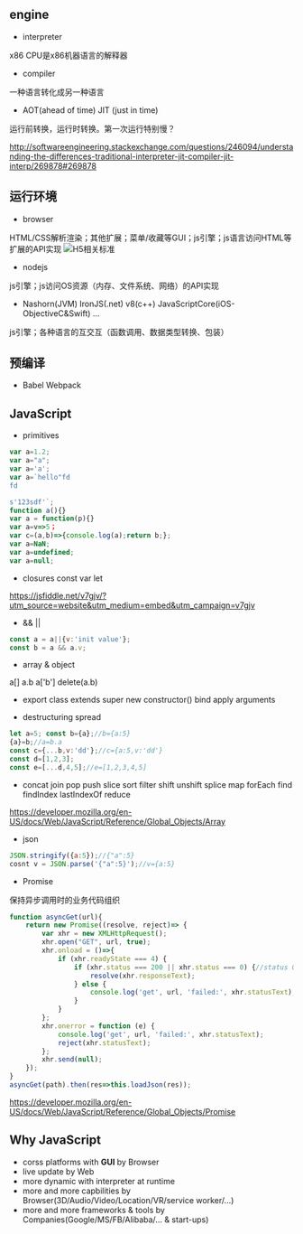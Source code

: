 ## engine
* interpreter

x86 CPU是x86机器语言的解释器
* compiler

一种语言转化成另一种语言
* AOT(ahead of time) JIT (just in time)

运行前转换，运行时转换。第一次运行特别慢？

http://softwareengineering.stackexchange.com/questions/246094/understanding-the-differences-traditional-interpreter-jit-compiler-jit-interp/269878#269878

## 运行环境
* browser

HTML/CSS解析渲染；其他扩展；菜单/收藏等GUI；js引擎；js语言访问HTML等扩展的API实现
![H5相关标准](https://upload.wikimedia.org/wikipedia/commons/thumb/7/7f/HTML5_APIs_and_related_technologies_taxonomy_and_status.svg/1133px-HTML5_APIs_and_related_technologies_taxonomy_and_status.svg.png)

* nodejs

js引擎；js访问OS资源（内存、文件系统、网络）的API实现

* Nashorn(JVM) IronJS(.net) v8(c++) JavaScriptCore(iOS-ObjectiveC&Swift) ...

js引擎；各种语言的互交互（函数调用、数据类型转换、包装）

## 预编译

* Babel Webpack

## JavaScript
* primitives

```javascript
var a=1.2;
var a="a";
var a='a';
var a=`hello"fd
fd

s'123sdf'`;
function a(){}
var a = function(p){}
var a=v=>5；
var c=(a,b)=>{console.log(a);return b;};
var a=NaN;
var a=undefined;
var a=null;
```
* closures
const var let

https://jsfiddle.net/v7gjv/?utm_source=website&utm_medium=embed&utm_campaign=v7gjv

* && ||

```javascript
const a = a||{v:'init value'};
const b = a && a.v;
```
* array & object

a[] a.b a['b'] delete(a.b)

* export class extends super new constructor() bind apply arguments

* destructuring spread

```javascript
let a=5; const b={a};//b={a:5}
{a}=b;//a=b.a
const c={...b,v:'dd'};//c={a:5,v:'dd'}
const d=[1,2,3];
const e=[...d,4,5];//e=[1,2,3,4,5]
```

* concat join pop push slice sort filter shift unshift splice map forEach find findIndex lastIndexOf reduce 

https://developer.mozilla.org/en-US/docs/Web/JavaScript/Reference/Global_Objects/Array

* json

```javascript
JSON.stringify({a:5});//{"a":5}
cosnt v = JSON.parse('{"a":5}');//v={a:5}
```

* Promise

保持异步调用时的业务代码组织
```javascript
function asyncGet(url){
    return new Promise((resolve, reject)=> {
        var xhr = new XMLHttpRequest();
        xhr.open("GET", url, true);
        xhr.onload = ()=>{
            if (xhr.readyState === 4) {
                if (xhr.status === 200 || xhr.status === 0) {//status 0 for local file
                    resolve(xhr.responseText);
                } else {
                    console.log('get', url, 'failed:', xhr.statusText);
                }
            }
        };
        xhr.onerror = function (e) {
            console.log('get', url, 'failed:', xhr.statusText);
            reject(xhr.statusText);
        };
        xhr.send(null);
    });
}
asyncGet(path).then(res=>this.loadJson(res));
```

https://developer.mozilla.org/en-US/docs/Web/JavaScript/Reference/Global_Objects/Promise


## Why JavaScript

* corss platforms with **GUI** by Browser
* live update by Web
* more dynamic with interpreter at runtime
* more and more capbilities by Browser(3D/Audio/Video/Location/VR/service worker/...)
* more and more frameworks & tools by Companies(Google/MS/FB/Alibaba/... & start-ups)
